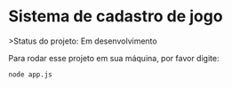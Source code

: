 <h1>Sistema de cadastro de jogo</h1>
>Status do projeto: Em desenvolvimento

Para rodar esse projeto em sua máquina, por favor digite:

```
node app.js
```
